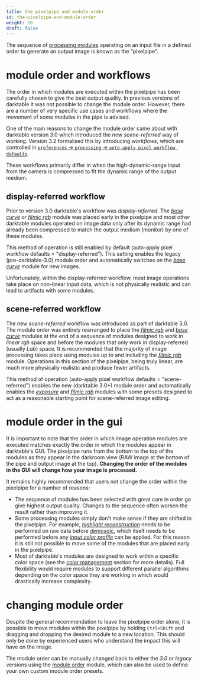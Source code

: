 ```yaml
---
title: the pixelpipe and module order
id: the-pixelpipe-and-module-order
weight: 20
draft: false
---
```


The sequence of [processing modules](../../module-reference/processing-modules/_index.md) operating on an input file in a defined order to generate an output image is known as the "pixelpipe".

# module order and workflows

The order in which modules are executed within the pixelpipe has been carefully chosen to give the best output quality. In previous versions of darktable it was not possible to change the module order. However, there are a number of very specific use cases and workflows where the movement of some modules in the pipe is advised.

One of the main reasons to change the module order came about with darktable version 3.0 which introduced the new _scene-referred_ way of working. Version 3.2 formalised this by introducing _workflows_, which are controlled in [`preferences` -> `processing` -> `auto-apply pixel workflow defaults`](../../../preferences-settings/processing.md).

These workflows primarily differ in when the high-dynamic-range input from the camera is compressed to fit the dynamic range of the output medium.

## display-referred workflow

Prior to version 3.0 darktable's workflow was _display-referred_. The [_base curve_](../../../module-reference/processing-modules/base-curve.md) or [_filmic rgb_](../../../module-reference/processing-modules/filmic-rgb.md) module was placed early in the pixelpipe and most other darktable modules operated on image data only after its dynamic range had already been compressed to match the output medium (monitor) by one of these modules.

This method of operation is still enabled by default (auto-apply pixel workflow defaults = "display-referred"). This setting enables the legacy (pre-darktable-3.0) module order and automatically switches on the [_base curve_](../../../module-reference/processing-modules/base-curve.md) module for new images.

Unfortunately, within the display-referred workflow, most image operations take place on non-linear input data, which is not physically realistic and can lead to artifacts with some modules.

## scene-referred workflow

The new _scene-referred_ workflow was introduced as part of darktable 3.0. The module order was entirely rearranged to place the [_filmic rgb_](../../../module-reference/processing-modules/filmic-rgb.md) and [_base curve_](../../../module-reference/processing-modules/base-curve.md) modules at the end of a sequence of modules designed to work in _linear rgb_ space and before the modules that only work in display-referred (usually _Lab_) space. It is recommended that the majority of image processing takes place using modules up to and including the [_filmic rgb_](../../../module-reference/processing-modules/filmic-rgb.md) module. Operations in this section of the pixelpipe, being truly linear, are much more physically realistic and produce fewer artifacts.

This method of operation (auto-apply pixel workflow defaults = "scene-referred") enables the new (darktable 3.0+) module order and automatically enables the [_exposure_](../../../module-reference/processing-modules/exposure.md) and [_filmic rgb_](../../../module-reference/processing-modules/filmic-rgb.md) modules with some presets designed to act as a reasonable starting point for scene-referred image editing.

# module order in the gui

It is important to note that the order in which image operation modules are executed matches exactly the order in which the modules appear in darktable's GUI. The pixelpipe runs from the bottom to the top of the modules as they appear in the darkroom view (RAW image at the bottom of the pipe and output image at the top). **Changing the order of the modules in the GUI will change how your image is processed.**

It remains highly recommended that users not change the order within the pixelpipe for a number of reasons:

- The sequence of modules has been selected with great care in order go give highest output quality. Changes to the sequence often worsen the result rather than improving it.
- Some processing modules simply don't make sense if they are shifted in the pixelpipe. For example, [_highlight reconstruction_](../../../module-reference/processing-modules/highlight-reconstruction.md) needs to be performed on raw data before [_demosaic_](../../../module-reference/processing-modules/demosaic.md), which itself needs to be performed before any [_input color profile_](../../../module-reference/processing-modules/input-color-profile.md) can be applied. For this reason it is still not possible to move some of the modules that are placed early in the pixelpipe.
- Most of darktable's modules are designed to work within a specific color space (see the [color management](../../../special-topics/color-management/_index.md) section for more details). Full flexibility would require modules to support different parallel algorithms depending on the color space they are working in which would drastically increase complexity.

# changing module order

Despite the general recommendation to leave the pixelpipe order alone, it is possible to move modules within the pixelpipe by holding `Ctrl+Shift` and dragging and dropping the desired module to a new location. This should only be done by experienced users who understand the impact this will have on the image.

The module order can be manually changed back to either the _3.0_ or _legacy_ versions using the [module order](../../../module-reference/utility-modules/darkroom/module-order.md) module, which can also be used to define your own custom module order presets.
